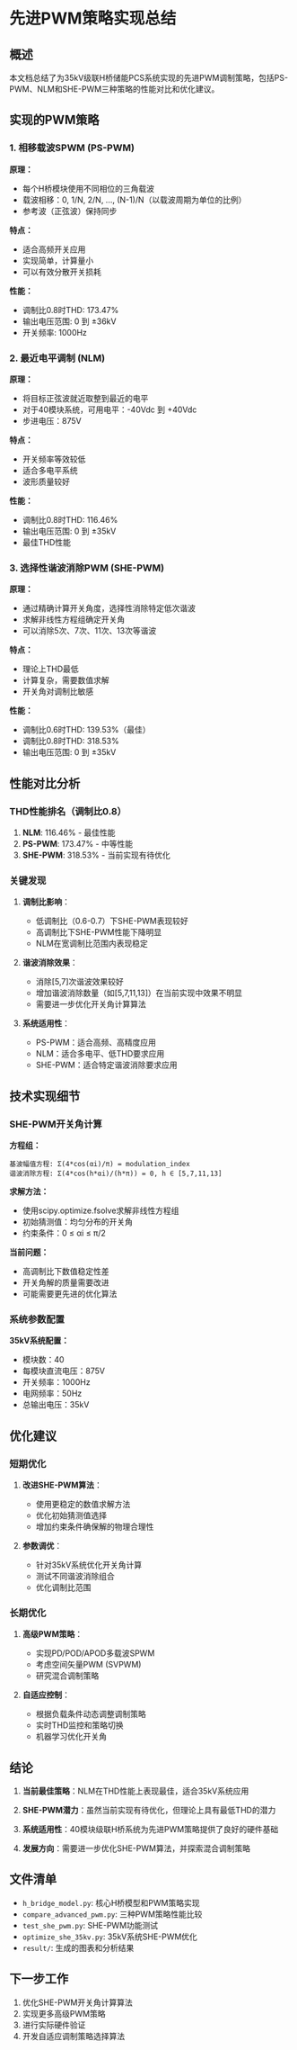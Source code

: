 # 先进PWM策略实现总结

## 概述

本文档总结了为35kV级联H桥储能PCS系统实现的先进PWM调制策略，包括PS-PWM、NLM和SHE-PWM三种策略的性能对比和优化建议。

## 实现的PWM策略

### 1. 相移载波SPWM (PS-PWM)

**原理：**
- 每个H桥模块使用不同相位的三角载波
- 载波相移：0, 1/N, 2/N, ..., (N-1)/N（以载波周期为单位的比例）
- 参考波（正弦波）保持同步

**特点：**
- 适合高频开关应用
- 实现简单，计算量小
- 可以有效分散开关损耗

**性能：**
- 调制比0.8时THD: 173.47%
- 输出电压范围: 0 到 ±36kV
- 开关频率: 1000Hz

### 2. 最近电平调制 (NLM)

**原理：**
- 将目标正弦波就近取整到最近的电平
- 对于40模块系统，可用电平：-40Vdc 到 +40Vdc
- 步进电压：875V

**特点：**
- 开关频率等效较低
- 适合多电平系统
- 波形质量较好

**性能：**
- 调制比0.8时THD: 116.46%
- 输出电压范围: 0 到 ±35kV
- 最佳THD性能

### 3. 选择性谐波消除PWM (SHE-PWM)

**原理：**
- 通过精确计算开关角度，选择性消除特定低次谐波
- 求解非线性方程组确定开关角
- 可以消除5次、7次、11次、13次等谐波

**特点：**
- 理论上THD最低
- 计算复杂，需要数值求解
- 开关角对调制比敏感

**性能：**
- 调制比0.6时THD: 139.53%（最佳）
- 调制比0.8时THD: 318.53%
- 输出电压范围: 0 到 ±35kV

## 性能对比分析

### THD性能排名（调制比0.8）
1. **NLM**: 116.46% - 最佳性能
2. **PS-PWM**: 173.47% - 中等性能
3. **SHE-PWM**: 318.53% - 当前实现有待优化

### 关键发现

1. **调制比影响**：
   - 低调制比（0.6-0.7）下SHE-PWM表现较好
   - 高调制比下SHE-PWM性能下降明显
   - NLM在宽调制比范围内表现稳定

2. **谐波消除效果**：
   - 消除[5,7]次谐波效果较好
   - 增加谐波消除数量（如[5,7,11,13]）在当前实现中效果不明显
   - 需要进一步优化开关角计算算法

3. **系统适用性**：
   - PS-PWM：适合高频、高精度应用
   - NLM：适合多电平、低THD要求应用
   - SHE-PWM：适合特定谐波消除要求应用

## 技术实现细节

### SHE-PWM开关角计算

**方程组：**
```
基波幅值方程: Σ(4*cos(αi)/π) = modulation_index
谐波消除方程: Σ(4*cos(h*αi)/(h*π)) = 0, h ∈ [5,7,11,13]
```

**求解方法：**
- 使用scipy.optimize.fsolve求解非线性方程组
- 初始猜测值：均匀分布的开关角
- 约束条件：0 ≤ αi ≤ π/2

**当前问题：**
- 高调制比下数值稳定性差
- 开关角解的质量需要改进
- 可能需要更先进的优化算法

### 系统参数配置

**35kV系统配置：**
- 模块数：40
- 每模块直流电压：875V
- 开关频率：1000Hz
- 电网频率：50Hz
- 总输出电压：35kV

## 优化建议

### 短期优化

1. **改进SHE-PWM算法**：
   - 使用更稳定的数值求解方法
   - 优化初始猜测值选择
   - 增加约束条件确保解的物理合理性

2. **参数调优**：
   - 针对35kV系统优化开关角计算
   - 测试不同谐波消除组合
   - 优化调制比范围

### 长期优化

1. **高级PWM策略**：
   - 实现PD/POD/APOD多载波SPWM
   - 考虑空间矢量PWM (SVPWM)
   - 研究混合调制策略

2. **自适应控制**：
   - 根据负载条件动态调整调制策略
   - 实时THD监控和策略切换
   - 机器学习优化开关角

## 结论

1. **当前最佳策略**：NLM在THD性能上表现最佳，适合35kV系统应用

2. **SHE-PWM潜力**：虽然当前实现有待优化，但理论上具有最低THD的潜力

3. **系统适用性**：40模块级联H桥系统为先进PWM策略提供了良好的硬件基础

4. **发展方向**：需要进一步优化SHE-PWM算法，并探索混合调制策略

## 文件清单

- `h_bridge_model.py`: 核心H桥模型和PWM策略实现
- `compare_advanced_pwm.py`: 三种PWM策略性能比较
- `test_she_pwm.py`: SHE-PWM功能测试
- `optimize_she_35kv.py`: 35kV系统SHE-PWM优化
- `result/`: 生成的图表和分析结果

## 下一步工作

1. 优化SHE-PWM开关角计算算法
2. 实现更多高级PWM策略
3. 进行实际硬件验证
4. 开发自适应调制策略选择算法
